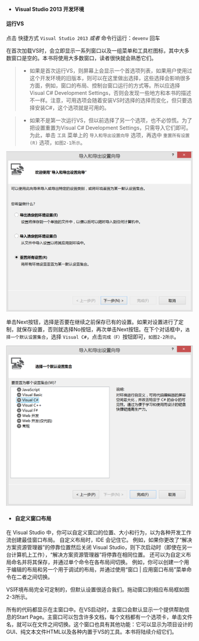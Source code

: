 * #### Visual Studio 2013 开发环境


#### 运行VS

点击 快捷方式 `Visual Studio 2013` _或者_
命令行运行：` devenv ` 回车

在首次加载VS时，会立即显示一系列窗口以及一组菜单和工具栏图标，其中大多数窗口是空的。本书将使用大多数窗口，读者很快就会熟悉它们。


>* 如果是首次运行VS，则屏幕上会显示一个首选项列表，如果用户使用过这个开发环境的旧版本，则可以在这里做出选择，这些选择会影响很多方面，例如，窗口的布局、控制台窗口运行的方式等。所以应选择Visual C# Development Settings，否则会发现一些地方和本书的描述不一样。注意，可用选项会随着安装VS时选择的选择而变化，但只要选择安装C#，这个选项就是可用的。

>* 如果不是第一次运行VS，但以前选择了另一个选项，也不必惊慌。为了把设置重置为Visual C# Development Settings，只需导入它们即可。为此，单击 ` 工具 ` 菜单上的 ` 导入和导出设置向导 ` 选项，再选中 ` 重置所有设置(R) ` 选项，``如图2-1所示``。


![图2-1](/assets/2-1.png "图2-1")

单击Next按钮，选择是否要在继续之前保存已有的设置。如果对设置进行了定制，就保存设置，否则就选择No按钮，再次单击Next按钮。在下个对话框中，` 选择一个默认设置集合 `，选择 ` Visual C# `，点击` 完成（F） `按钮即可，``如图2-2所示``。

![图2-2](/assets/2-2.png)


* #### 自定义窗口布局

在 Visual Studio 中，你可以自定义窗口的位置、大小和行为，以为各种开发工作流创建最佳窗口布局。 自定义布局时，IDE 会记住它。 例如，如果你更改了“解决方案资源管理器”的停靠位置然后关闭 Visual Studio，则下次启动时（即使在另一台计算机上工作），“解决方案资源管理器”将停靠在相同位置。 还可以为自定义布局命名并将其保存，并通过单个命令在各布局间切换。 例如，你可以创建一个用于编辑的布局和另一个用于调试的布局，并通过使用“窗口 | 应用窗口布局”菜单命令在二者之间切换。

VS环境布局完全可定制的，但默认设置很适合我们。拖动窗口到相应布局框如图2-3所示。



所有的代码都显示在主窗口中。在VS启动时，主窗口会默认显示一个提供帮助信息的Start Page。主窗口可以包含许多文档，每个文档都有一个选项卡，单击文件名，就可以在文件之间切换。这个窗口也具有其他功能：它可以显示为项目设计的GUI、纯文本文件HTML以及各种内置于VS的工具。本书将陆续介绍它们。











